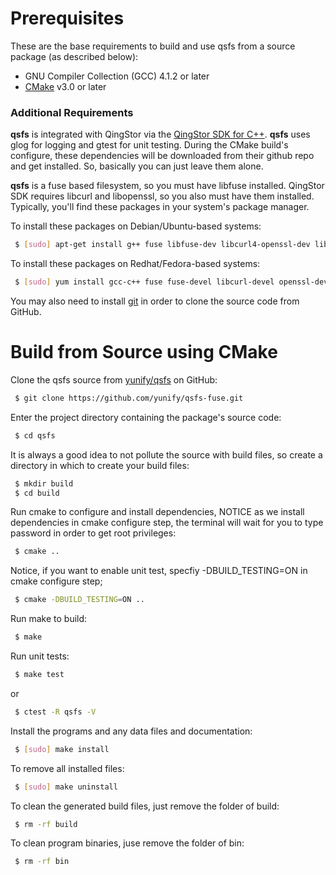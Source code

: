 # Prerequisites

These are the base requirements to build and use qsfs from a source package (as described below): 
- GNU Compiler Collection (GCC) 4.1.2 or later
- [CMake][cmake install link] v3.0 or later

### Additional Requirements
**qsfs** is integrated with QingStor via the [QingStor SDK for C++][qs-sdk-cpp link]. **qsfs** uses glog for logging and gtest for unit testing. During the CMake build's configure, these dependencies will be downloaded from their github repo and get installed. So, basically you can just leave them alone.

**qsfs** is a fuse based filesystem, so you must have libfuse installed. QingStor SDK requires libcurl and libopenssl, so you also must have them installed. Typically, you'll find these packages in your system's package manager.

To install these packages on Debian/Ubuntu-based systems:
```sh
 $ [sudo] apt-get install g++ fuse libfuse-dev libcurl4-openssl-dev libssl-dev
```

To install these packages on Redhat/Fedora-based systems:
```sh
 $ [sudo] yum install gcc-c++ fuse fuse-devel libcurl-devel openssl-devel
```

You may also need to install [git][git install link] in order to clone the source code from GitHub.

# Build from Source using CMake

Clone the qsfs source from [yunify/qsfs][qsfs github link] on GitHub:
```sh
 $ git clone https://github.com/yunify/qsfs-fuse.git
```

Enter the project directory containing the package's source code:
```sh
 $ cd qsfs
```

It is always a good idea to not pollute the source with build files,
so create a directory in which to create your build files:
```sh
 $ mkdir build
 $ cd build
```

Run cmake to configure and install dependencies, NOTICE as we install
dependencies in cmake configure step, the terminal will wait for you
to type password in order to get root privileges:
```sh
 $ cmake ..
```

Notice, if you want to enable unit test, specfiy -DBUILD_TESTING=ON in cmake configure step; 
```sh
 $ cmake -DBUILD_TESTING=ON ..
```

Run make to build:
```sh
 $ make
```

Run unit tests:
```sh
 $ make test
```
  or
```sh
 $ ctest -R qsfs -V
```

Install the programs and any data files and documentation:
```sh
 $ [sudo] make install
```

To remove all installed files:
```sh
 $ [sudo] make uninstall
```

To clean the generated build files, just remove the folder of build:
```sh
 $ rm -rf build
```

To clean program binaries, juse remove the folder of bin:
```sh
 $ rm -rf bin
```


[qsfs github link]: https://github.com/yunify/qsfs-fuse
[qs-sdk-cpp link]: https://github.com/yunify/qingstor-sdk-cpp
[git install link]: https://git-scm.com/book/en/v2/Getting-Started-Installing-Git
[cmake install link]: https://cmake.org/install/